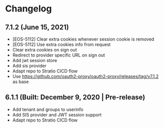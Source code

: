# Changelog

## 7.1.2 (June 15, 2021)

* [EOS-5112] Clear extra cookies whenever session cookie is removed
* [EOS-5112] Use extra cookies info from request
* Clear extra cookies on sign out
* Redirect to provider specific URL on sign out
* Add jwt session store
* Add sis provider
* Adapt repo to Stratio CICD flow
* Use https://github.com/oauth2-proxy/oauth2-proxy/releases/tag/v7.1.2 as base

## 6.1.1 (Built: December 9, 2020 | Pre-release)

* Add tenant and groups to userinfo
* Add SIS provider and JWT session support
* Adapt repo to Stratio CICD flow 
